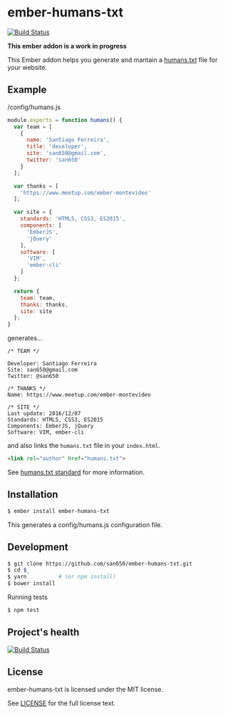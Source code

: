 # ember-humans-txt
[![Build Status](https://travis-ci.org/san650/ember-humans-txt.svg?branch=master)](https://travis-ci.org/san650/ember-humans-txt)

**This ember addon is a work in progress**

This Ember addon helps you generate and mantain a [humans.txt](http://humanstxt.org) file for your website.

## Example

/config/humans.js

```js
module.exports = function humans() {
  var team = [
    {
      name: 'Santiago Ferreira',
      title: 'developer',
      site: 'san650@gmail.com',
      twitter: 'san650'
    }
  ];

  var thanks = [
    'https://www.meetup.com/ember-montevideo'
  ];

  var site = {
    standards: 'HTML5, CSS3, ES2015',
    components: [
      'EmberJS',
      'jQuery'
    ],
    software: [
      'VIM',
      'ember-cli'
    ]
  };

  return {
    team: team,
    thanks: thanks,
    site: site
  };
}
```

generates...

```
/* TEAM */

Developer: Santiago Ferreira
Site: san650@gmail.com
Twitter: @san650

/* THANKS */
Name: https://www.meetup.com/ember-montevideo

/* SITE */
Last update: 2016/12/07
Standards: HTML5, CSS3, ES2015
Components: EmberJS, jQuery
Software: VIM, ember-cli
```

and also links the `humans.txt` file in your `index.html`.

```html
<link rel="author" href="humans.txt">
```

See [humans.txt standard](http://humanstxt.org/Standard.html) for more information.

## Installation

```sh
$ ember install ember-humans-txt
```

This generates a config/humans.js configuration file.

## Development

```sh
$ git clone https://github.com/san650/ember-humans-txt.git
$ cd $_
$ yarn          # (or npm install)
$ bower install
```

Running tests

```sh
$ npm test
```

## Project's health

[![Build Status](https://travis-ci.org/san650/ember-humans-txt.svg?branch=master)](https://travis-ci.org/san650/ember-humans-txt)

## License

ember-humans-txt is licensed under the MIT license.

See [LICENSE](./LICENSE) for the full license text.
